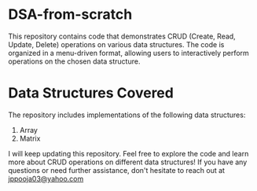 # DSA-from-scratch

This repository contains code that demonstrates CRUD (Create, Read, Update, Delete) operations on various data structures. The code is organized in a menu-driven format, allowing users to interactively perform operations on the chosen data structure.

# Data Structures Covered 
The repository includes implementations of the following data structures:

1. Array
2. Matrix

I will keep updating this repository. Feel free to explore the code and learn more about CRUD operations on different data structures! If you have any questions or need further assistance, don't hesitate to reach out at jppooja03@yahoo.com

